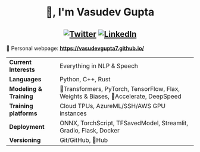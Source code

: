 <h1 align="center">👋, I'm Vasudev Gupta</h1>

<h2 align="center">
  <a href="https://twitter.com/7vasudevgupta" target="_blank"><img alt="Twitter" src="https://img.shields.io/badge/twitter-%231DA1F2.svg?&style=for-the-badge&logo=twitter&logoColor=white" /></a>
  <a href="https://www.linkedin.com/in/vasudevgupta7/" target="_blank"><img alt="LinkedIn" src="https://img.shields.io/badge/linkedin-%230077B5.svg?&style=for-the-badge&logo=linkedin&logoColor=white" /></a>
</h2>

🔗 Personal webpage: **https://vasudevgupta7.github.io/**

|                            |                                                                                      |
|----------------------------|--------------------------------------------------------------------------------------|
| **Current Interests**      | Everything in NLP & Speech                                                           |
| **Languages**              | Python, C++, Rust                                                                    |
| **Modeling & Training**    | 🤗Transformers, PyTorch, TensorFlow, Flax, Weights & Biases, 🤗Accelerate, DeepSpeed |
| **Training platforms**     | Cloud TPUs, AzureML/SSH/AWS GPU instances                                            |
| **Deployment**             | ONNX, TorchScript, TFSavedModel, Streamlit, Gradio, Flask, Docker                    |
| **Versioning**             | Git/GitHub, 🤗Hub                                                                    |

<!-- <p align="left"><img align="left" src="https://github-readme-stats.vercel.app/api/top-langs/?username=vasudevgupta7&layout=compact&hide=html" alt="vasudevgupta7" /></p>

<p>&nbsp;<img align="center" src="https://github-readme-stats.vercel.app/api?username=vasudevgupta7&show_icons=true" alt="vasudevgupta7" /></p>
 -->
